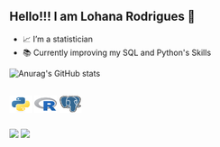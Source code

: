 ## Hello!!! I am Lohana Rodrigues 🤪

- 📈 I’m a statistician
- 📚 Currently improving my SQL and Python's Skills

![Anurag's GitHub stats](https://github-readme-stats.vercel.app/api?username=lohanaar&show_icons=true&theme=tokyonight)

<div style="display: inline_block"><br>
  <img align="center" alt="Loh-Python" height="30" width="40" src="https://raw.githubusercontent.com/devicons/devicon/master/icons/python/python-original.svg">
  <img align="center" alt="Loh-R" height="30" width="40" src="https://raw.githubusercontent.com/devicons/devicon/master/icons/r/r-original.svg">
  <img align="center" alt="Loh-PostgreSql" height="30" width="40" src="https://raw.githubusercontent.com/devicons/devicon/master/icons/postgresql/postgresql-original.svg">
</div>
  
##

<div> 
  <a href="https://instagram.com/lohanaar" target="_blank"><img src="https://img.shields.io/badge/-Instagram-%23E4405F?style=for-the-badge&logo=instagram&logoColor=white" target="_blank"></a>
  <a href="https://www.linkedin.com/in/lohanaar" target="_blank"><img src="https://img.shields.io/badge/-LinkedIn-%230077B5?style=for-the-badge&logo=linkedin&logoColor=white" target="_blank"></a> 
  
</div>
